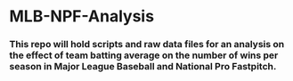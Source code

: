 # MLB-NPF-Analysis
### This repo will hold scripts and raw data files for an analysis on the effect of team batting average on the number of wins per season in Major League Baseball and National Pro Fastpitch. 
